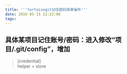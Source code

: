 ```yaml
---
title: '''tortoisegit记住密码简单操作'''
date: 2016-05-15 22:22:06
tags:
---
```

## 具体某项目记住账号/密码：进入修改“项目/.git/config”，增加

>[credential]    
	helper = store